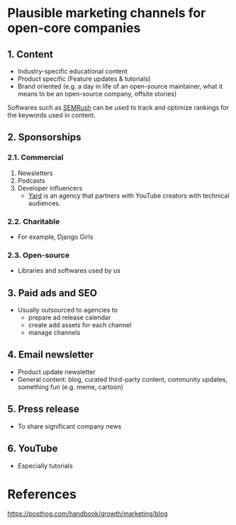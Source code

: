 # Plausible marketing channels for open-core companies

## 1. Content

- Industry-specific educational content
- Product specific (Feature updates & tutorials)
- Brand oriented (e.g. a day in life of an open-source maintainer, what it means to be an open-source company, offsite stories)

Softwares such as [SEMRush](https://www.semrush.com/) can be used to track and optimize rankings for the keywords used in content. 

## 2. Sponsorships

### 2.1. Commercial

1. Newsletters
2. Podcasts
3. Developer influencers
   - [Yard](https://www.yard.live/) is an agency that partners with YouTube creators with technical audiences.

### 2.2. Charitable

- For example, Django Girls

### 2.3. Open-source

- Libraries and softwares used by us

## 3. Paid ads and SEO

- Usually outsourced to agencies to 
  - prepare ad release calendar 
  - create add assets for each channel
  - manage channels

## 4. Email newsletter

- Product update newsletter
- General content: blog, curated third-party content, community updates, something fun (e.g. meme, cartoon)

## 5. Press release

- To share significant company news

## 6. YouTube

- Especially tutorials

# References
https://posthog.com/handbook/growth/marketing/blog



